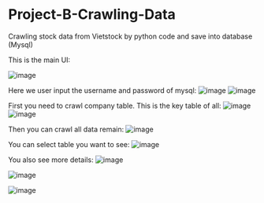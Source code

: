 # Project-B-Crawling-Data
Crawling stock data from Vietstock by python code and save into database (Mysql)

This is the main UI:

![image](https://user-images.githubusercontent.com/59458687/171361692-4c72d7f8-46cc-4c17-b204-eb604f18a2d3.png)

Here we user input the username and password of mysql:
![image](https://user-images.githubusercontent.com/59458687/171361961-d675bf53-46c0-4496-bec7-1fdfbde36abe.png)
![image](https://user-images.githubusercontent.com/59458687/171362035-283aa237-248a-4967-b8c7-90aff76eac19.png)

First you need to crawl company table. This is the key table of all:
![image](https://user-images.githubusercontent.com/59458687/171362241-74178b46-94d2-4740-acf0-331312925228.png)
![image](https://user-images.githubusercontent.com/59458687/171362291-7cecc5a6-e3f9-4c9e-8d58-1b81e19fc7af.png)

Then you can crawl all data remain:
![image](https://user-images.githubusercontent.com/59458687/171362401-f1af0880-1b3d-4527-986d-007e02bbd497.png)

You can select table you want to see:
![image](https://user-images.githubusercontent.com/59458687/171362723-42e06488-3168-43a9-9c1f-b52085e372eb.png)

You also see more details:
![image](https://user-images.githubusercontent.com/59458687/171362916-3587f65f-adc4-4a27-9afd-5af8c40a54c8.png)

![image](https://user-images.githubusercontent.com/59458687/171362956-9486bd49-4e68-4517-a96e-285c099f32b3.png)

![image](https://user-images.githubusercontent.com/59458687/171363412-c7cd1185-94cf-4426-a651-5b50e26c9e07.png)


